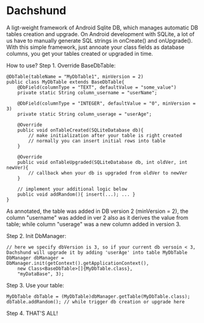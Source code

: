 Dachshund
=========

A ligt-weight framework of Android Sqlite DB, which manages automatic DB tables creation and upgrade.
On Android development with SQLite, a lot of us have to manually generate SQL strings in onCreate() and onUpgrade(). With this simple framework, just annoate your class fields as database columns, you get your tables created or upgraded in time.

How to use?
Step 1. Override BaseDbTable:

    @DbTable(tableName = "MyDbTable1", minVersion = 2)
    public class MyDbTable extends BaseDbTable{
        @DbField(columnType = "TEXT", defaultValue = "some_value")
        private static String column_username = "userName";
        
        @DbField(columnType = "INTEGER", defaultValue = "0", minVersion = 3)
        private static String column_userage = "userAge";

        @Override
        public void onTableCreated(SQLiteDatabase db){
            // make initialization after your table is right created
            // normally you can insert initial rows into table
        }
        
        @Override
        public void onTableUpgraded(SQLiteDatabase db, int oldVer, int newVer){
            // callback when your db is upgraded from oldVer to newVer
        }
        
        // implement your additional logic below
        public void addRandom(){ insert(...); ... }
    }

As annotated, the table was added in DB version 2 (minVersion = 2), the column "username" was added in ver 2 also as it derives the value from table; while column "userage" was a new column added in version 3.

Step 2. Init DbManager:

    // here we specify dbVersion is 3, so if your current db versoin < 3, Dachshund will upgrade it by adding 'userAge' into table MyDbTable
    DbManager dbManager = DbManager.init(getContext().getApplicationContext(), 
        new Class<BaseDbTable>[]{MyDbTable.class}, 
        "myDataBase", 3);
    
Step 3. Use your table:

    MyDbTable dbTable = (MyDbTable)dbManager.getTable(MyDbTable.class);
    dbTable.addRandom(); // while trigger db creation or upgrade here
    
Step 4. THAT'S ALL!

